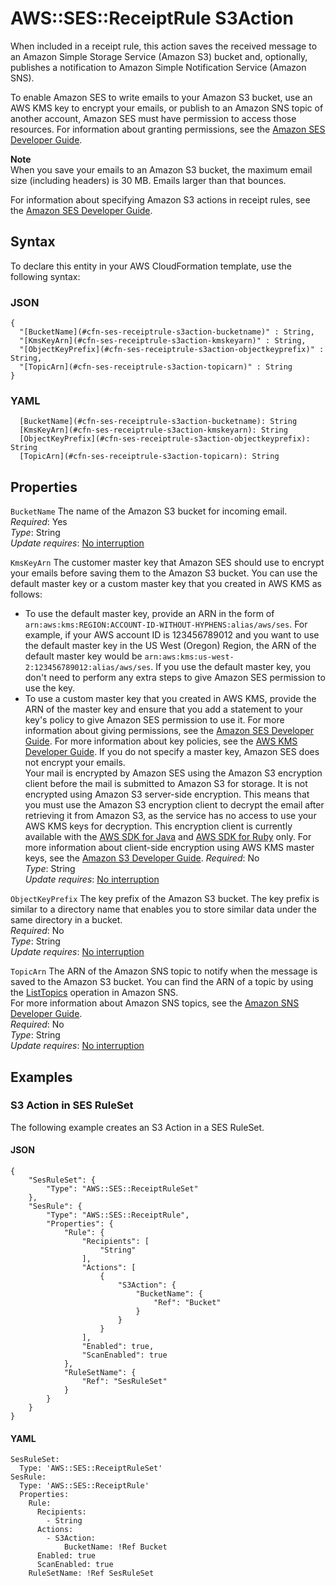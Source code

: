# AWS::SES::ReceiptRule S3Action<a name="aws-properties-ses-receiptrule-s3action"></a>

When included in a receipt rule, this action saves the received message to an Amazon Simple Storage Service \(Amazon S3\) bucket and, optionally, publishes a notification to Amazon Simple Notification Service \(Amazon SNS\)\.

To enable Amazon SES to write emails to your Amazon S3 bucket, use an AWS KMS key to encrypt your emails, or publish to an Amazon SNS topic of another account, Amazon SES must have permission to access those resources\. For information about granting permissions, see the [Amazon SES Developer Guide](https://docs.aws.amazon.com/ses/latest/dg/receiving-email-permissions.html)\.

**Note**  
When you save your emails to an Amazon S3 bucket, the maximum email size \(including headers\) is 30 MB\. Emails larger than that bounces\.

For information about specifying Amazon S3 actions in receipt rules, see the [Amazon SES Developer Guide](https://docs.aws.amazon.com/ses/latest/dg/receiving-email-action-s3.html)\.

## Syntax<a name="aws-properties-ses-receiptrule-s3action-syntax"></a>

To declare this entity in your AWS CloudFormation template, use the following syntax:

### JSON<a name="aws-properties-ses-receiptrule-s3action-syntax.json"></a>

```
{
  "[BucketName](#cfn-ses-receiptrule-s3action-bucketname)" : String,
  "[KmsKeyArn](#cfn-ses-receiptrule-s3action-kmskeyarn)" : String,
  "[ObjectKeyPrefix](#cfn-ses-receiptrule-s3action-objectkeyprefix)" : String,
  "[TopicArn](#cfn-ses-receiptrule-s3action-topicarn)" : String
}
```

### YAML<a name="aws-properties-ses-receiptrule-s3action-syntax.yaml"></a>

```
  [BucketName](#cfn-ses-receiptrule-s3action-bucketname): String
  [KmsKeyArn](#cfn-ses-receiptrule-s3action-kmskeyarn): String
  [ObjectKeyPrefix](#cfn-ses-receiptrule-s3action-objectkeyprefix): String
  [TopicArn](#cfn-ses-receiptrule-s3action-topicarn): String
```

## Properties<a name="aws-properties-ses-receiptrule-s3action-properties"></a>

`BucketName` <a name="cfn-ses-receiptrule-s3action-bucketname"></a>
The name of the Amazon S3 bucket for incoming email\.  
_Required_: Yes  
_Type_: String  
_Update requires_: [No interruption](https://docs.aws.amazon.com/AWSCloudFormation/latest/UserGuide/using-cfn-updating-stacks-update-behaviors.html#update-no-interrupt)

`KmsKeyArn` <a name="cfn-ses-receiptrule-s3action-kmskeyarn"></a>
The customer master key that Amazon SES should use to encrypt your emails before saving them to the Amazon S3 bucket\. You can use the default master key or a custom master key that you created in AWS KMS as follows:

- To use the default master key, provide an ARN in the form of `arn:aws:kms:REGION:ACCOUNT-ID-WITHOUT-HYPHENS:alias/aws/ses`\. For example, if your AWS account ID is 123456789012 and you want to use the default master key in the US West \(Oregon\) Region, the ARN of the default master key would be `arn:aws:kms:us-west-2:123456789012:alias/aws/ses`\. If you use the default master key, you don't need to perform any extra steps to give Amazon SES permission to use the key\.
- To use a custom master key that you created in AWS KMS, provide the ARN of the master key and ensure that you add a statement to your key's policy to give Amazon SES permission to use it\. For more information about giving permissions, see the [Amazon SES Developer Guide](https://docs.aws.amazon.com/ses/latest/dg/receiving-email-permissions.html)\.
  For more information about key policies, see the [AWS KMS Developer Guide](https://docs.aws.amazon.com/kms/latest/developerguide/concepts.html)\. If you do not specify a master key, Amazon SES does not encrypt your emails\.  
  Your mail is encrypted by Amazon SES using the Amazon S3 encryption client before the mail is submitted to Amazon S3 for storage\. It is not encrypted using Amazon S3 server\-side encryption\. This means that you must use the Amazon S3 encryption client to decrypt the email after retrieving it from Amazon S3, as the service has no access to use your AWS KMS keys for decryption\. This encryption client is currently available with the [AWS SDK for Java](http://aws.amazon.com/sdk-for-java/) and [AWS SDK for Ruby](http://aws.amazon.com/sdk-for-ruby/) only\. For more information about client\-side encryption using AWS KMS master keys, see the [Amazon S3 Developer Guide](https://docs.aws.amazon.com/AmazonS3/latest/dev/UsingClientSideEncryption.html)\.
  _Required_: No  
  _Type_: String  
  _Update requires_: [No interruption](https://docs.aws.amazon.com/AWSCloudFormation/latest/UserGuide/using-cfn-updating-stacks-update-behaviors.html#update-no-interrupt)

`ObjectKeyPrefix` <a name="cfn-ses-receiptrule-s3action-objectkeyprefix"></a>
The key prefix of the Amazon S3 bucket\. The key prefix is similar to a directory name that enables you to store similar data under the same directory in a bucket\.  
_Required_: No  
_Type_: String  
_Update requires_: [No interruption](https://docs.aws.amazon.com/AWSCloudFormation/latest/UserGuide/using-cfn-updating-stacks-update-behaviors.html#update-no-interrupt)

`TopicArn` <a name="cfn-ses-receiptrule-s3action-topicarn"></a>
The ARN of the Amazon SNS topic to notify when the message is saved to the Amazon S3 bucket\. You can find the ARN of a topic by using the [ListTopics](https://docs.aws.amazon.com/sns/latest/api/API_ListTopics.html) operation in Amazon SNS\.  
For more information about Amazon SNS topics, see the [Amazon SNS Developer Guide](https://docs.aws.amazon.com/sns/latest/dg/CreateTopic.html)\.  
_Required_: No  
_Type_: String  
_Update requires_: [No interruption](https://docs.aws.amazon.com/AWSCloudFormation/latest/UserGuide/using-cfn-updating-stacks-update-behaviors.html#update-no-interrupt)

## Examples<a name="aws-properties-ses-receiptrule-s3action--examples"></a>

### S3 Action in SES RuleSet<a name="aws-properties-ses-receiptrule-s3action--examples--S3_Action_in_SES_RuleSet"></a>

The following example creates an S3 Action in a SES RuleSet\.

#### JSON<a name="aws-properties-ses-receiptrule-s3action--examples--S3_Action_in_SES_RuleSet--json"></a>

```
{
    "SesRuleSet": {
        "Type": "AWS::SES::ReceiptRuleSet"
    },
    "SesRule": {
        "Type": "AWS::SES::ReceiptRule",
        "Properties": {
            "Rule": {
                "Recipients": [
                    "String"
                ],
                "Actions": [
                    {
                        "S3Action": {
                            "BucketName": {
                                "Ref": "Bucket"
                            }
                        }
                    }
                ],
                "Enabled": true,
                "ScanEnabled": true
            },
            "RuleSetName": {
                "Ref": "SesRuleSet"
            }
        }
    }
}
```

#### YAML<a name="aws-properties-ses-receiptrule-s3action--examples--S3_Action_in_SES_RuleSet--yaml"></a>

```
SesRuleSet:
  Type: 'AWS::SES::ReceiptRuleSet'
SesRule:
  Type: 'AWS::SES::ReceiptRule'
  Properties:
    Rule:
      Recipients:
        - String
      Actions:
        - S3Action:
            BucketName: !Ref Bucket
      Enabled: true
      ScanEnabled: true
    RuleSetName: !Ref SesRuleSet
```
